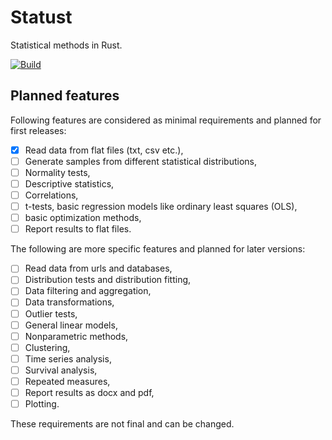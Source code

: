 # Statust

Statistical methods in Rust.

[![Build](https://github.com/mrtkp9993/statust/actions/workflows/rust.yml/badge.svg)](https://github.com/mrtkp9993/statust/actions/workflows/rust.yml)

## Planned features

Following features are considered as minimal requirements and planned for first releases:

- [x] Read data from flat files (txt, csv etc.),
- [ ] Generate samples from different statistical distributions,
- [ ] Normality tests,
- [ ] Descriptive statistics,
- [ ] Correlations,
- [ ] t-tests, basic regression models like ordinary least squares (OLS),
- [ ] basic optimization methods,
- [ ] Report results to flat files.

The following are more specific features and planned for later versions:

- [ ] Read data from urls and databases,
- [ ] Distribution tests and distribution fitting,
- [ ] Data filtering and aggregation,
- [ ] Data transformations,
- [ ] Outlier tests,
- [ ] General linear models,
- [ ] Nonparametric methods,
- [ ] Clustering,
- [ ] Time series analysis,
- [ ] Survival analysis,
- [ ] Repeated measures,
- [ ] Report results as docx and pdf,
- [ ] Plotting.

These requirements are not final and can be changed.
